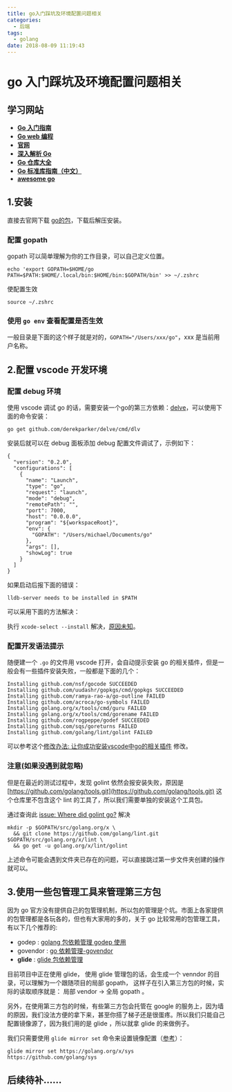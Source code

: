 ```yaml
---
title: go入门踩坑及环境配置问题相关
categories:
  - 后端
tags:
  - golang
date: 2018-08-09 11:19:43
---
```

# go 入门踩坑及环境配置问题相关


## 学习网站

* [**Go 入门指南**](https://www.kancloud.cn/kancloud/the-way-to-go/72675)
* [**Go web 编程**](https://www.kancloud.cn/kancloud/web-application-with-golang/44105)
* [**官网**](https://golang.org/doc/)
* [**深入解析 Go**](https://tiancaiamao.gitbooks.io/go-internals/content/zh/04.0.html)
* [**Go 仓库大全**](https://gowalker.org/search?q=gorepos)
* [**Go 标准库指南（中文）**](http://cngolib.com/)
* [**awesome go**](https://github.com/avelino/awesome-go)

## 1.安装

直接去官网下载 [go的包](https://golang.org/dl/)，下载后解压安装。

### 配置 gopath 

gopath 可以简单理解为你的工作目录，可以自己定义位置。

```
echo 'export GOPATH=$HOME/go
PATH=$PATH:$HOME/.local/bin:$HOME/bin:$GOPATH/bin' >> ~/.zshrc
```
使配置生效

```
source ~/.zshrc
```

### 使用 `go env` 查看配置是否生效

一般目录是下面的这个样子就是对的，`GOPATH="/Users/xxx/go"`，xxx 是当前用户名称。

## 2.配置 vscode 开发环境

### **配置 debug 环境**

使用 vscode 调试 go 的话，需要安装一个go的第三方依赖：[delve](https://github.com/derekparker/delve)，可以使用下面的命令安装：

```
go get github.com/derekparker/delve/cmd/dlv
```

安装后就可以在 debug 面板添加 debug 配置文件调试了，示例如下：

```
{
  "version": "0.2.0",
  "configurations": [
    {
      "name": "Launch",
      "type": "go",
      "request": "launch",
      "mode": "debug",
      "remotePath": "",
      "port": 7000,
      "host": "0.0.0.0",
      "program": "${workspaceRoot}",
      "env": {
        "GOPATH": "/Users/michael/Documents/go"
      },
      "args": [],
      "showLog": true
    }
  ]
}
``` 

如果启动后报下面的错误：

```
lldb-server needs to be installed in $PATH
```

可以采用下面的方法解决：

执行 `xcode-select --install` 解决，[原因未知](https://github.com/derekparker/delve/issues/986)。


### **配置开发语法提示**

随便建一个 `.go` 的文件用 vscode 打开，会自动提示安装 go 的相关插件，但是一般会有一些插件安装失败，一般都是下面的几个：

```
Installing github.com/nsf/gocode SUCCEEDED
Installing github.com/uudashr/gopkgs/cmd/gopkgs SUCCEEDED
Installing github.com/ramya-rao-a/go-outline FAILED
Installing github.com/acroca/go-symbols FAILED
Installing golang.org/x/tools/cmd/guru FAILED
Installing golang.org/x/tools/cmd/gorename FAILED
Installing github.com/rogpeppe/godef SUCCEEDED
Installing github.com/sqs/goreturns FAILED
Installing github.com/golang/lint/golint FAILED
```

可以参考这个[修改办法: 让你成功安装vscode中go的相关插件](https://cloud.tencent.com/developer/article/1013066) 修改。

### **注意(如果没遇到就忽略)**

但是在最近的测试过程中，发现 golint 依然会报安装失败，原因是 [https://github.com/golang/tools.git](https://github.com/golang/tools.git) 这个仓库里不包含这个 lint 的工具了，所以我们需要单独的安装这个工具包。

通过查询此 [issue: Where did golint go?](https://github.com/golang/lint/issues/397) 解决

```
mkdir -p $GOPATH/src/golang.org/x \
  && git clone https://github.com/golang/lint.git $GOPATH/src/golang.org/x/lint \
  && go get -u golang.org/x/lint/golint
```

上述命令可能会遇到文件夹已存在的问题，可以直接跳过第一步文件夹创建的操作就可以。

## 3.使用一些包管理工具来管理第三方包

因为 go 官方没有提供自己的包管理机制，所以包的管理是个坑。市面上各家提供的包管理都是各玩各的，但也有大家用的多的，关于 go 比较常用的包管理工具，有以下几个推荐的:

* godep : [golang 包依赖管理 godep 使用](https://www.jianshu.com/p/db59b10c8c51)
* govendor : [go 依赖管理-govendor](https://studygolang.com/articles/9785)
* **glide** : [glide 包依赖管理](https://github.com/Masterminds/glide)
 
目前项目中正在使用 glide， 使用 glide 管理包的话，会生成一个 venndor 的目录，可以理解为一个跟随项目的局部 gopath， 这样子在引入第三方包的时候，实际的读取顺序就是： 局部 vendor -> 全局 gopath 。

另外，在使用第三方包的时候，有些第三方包会托管在 google 的服务上，因为墙的原因，我们没法方便的拿下来，甚至你搭了梯子还是很蛋疼。所以我们只能自己配置镜像源了，因为我们用的是 glide ，所以就拿 glide 的来做例子。

我们只需要使用 `glide mirror set` 命令来设置镜像配置（[参考](https://github.com/xkeyideal/glide/blob/master/README_CN.md)）： 

```
glide mirror set https://golang.org/x/sys https://github.com/golang/sys
``` 

## 后续待补……
